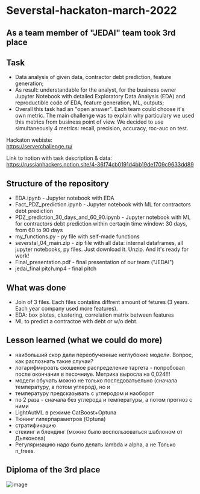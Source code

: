 # Severstal-hackaton-march-2022
## As a team member of "JEDAI" team took 3rd place


## **Task**
 
- Data analysis of given data, contractor debt prediction, feature generation;  
- As result: understandable for the analyst, for the business owner Jupyter Notebook with detailed Exploratory Data Analysis (EDA) and reproductible code of EDA, feature generation, ML, outputs;  
- Overall this task had an "open answer". Each team could choose it's own metric. The main challenge was to explain why particulary we used this metrics from business point of view. We decided to use simultaneously 4 metrics: recall, precision, accuracy, roc-auc on test. 


Hackaton webiste:  
https://serverchallenge.ru/ 

Link to notion with task description & data:  
https://russianhackers.notion.site/4-36f74cb0191d4bb19de1709c9633dd89


## **Structure of the repository**
- EDA.ipynb - Jupyter notebook with EDA 
- Fact_PDZ_prediction.ipynb - Jupyter notebook with ML for contractors debt prediction
- PDZ_prediction_30_days_and_60_90.ipynb - Jupyter notebook with ML for contractors debt prediction within certaqin time window: 30 days, from 60 to 90 days
- my_functions.py - py file with self-made functions 
- severstal_04_main.zip - zip file with all data: internal dataframes, all jupyter notebooks, py files. Just download it. Unzip. And it's ready for work!
- Final_presentation.pdf - final presentation of our team ("JEDAI") 
- jedai_final pitch.mp4 - final pitch

## **What was done**
- Join of 3 files. Each files contatins diffrent amount of fetures (3 years. Each year company used more features).
- EDA: box plotes, clustering, correlation matrix between features
- ML to predict a contractoe with debt or w/o debt.  






## **Lesson learned (what we could do more)**
- наибольший скор дали переобученные неглубокие модели. Вопрос, как распознать такие случаи?  
- логарифмировть скошеное распределение таргета - попробовал после окончания в песочниуе. Метрика выросла на 0,024!!!  
- модели обучать можно не только последоватьельно (сначала температуру, а потом углерод), но и  
- температуру предсказывать с углеродом и наоборот  
- по 2 раза - сначала без углерода и температуры, а потом прогноз с ними  
- LightAutML в режиме CatBoost+Optuna  
- Тюнинг гиперпараметров (Optuna)  
- стратификацию  
- стекинг и блендинг (можно было воспользоваться шаблоном от Дьяконова)  
- Регуляризацию надо было делать lambda и alpha, а не Только n_trees.  

## **Diploma of the 3rd place**

![image](https://user-images.githubusercontent.com/81492683/180475697-bcbcdd44-fe27-4b5e-8427-062c930dfe2a.png)



